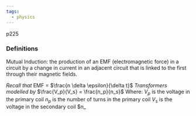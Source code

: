 ```yaml
---
tags:
  - physics
---
```


p225


### Definitions
Mutual Induction: the production of an EMF (electromagnetic force) in a circuit by a change in current in an adjacent circuit that is linked to the first through their magnetic fields. 


*Recall that*
EMF = $\frac{n \delta \epsilon}{\delta t}$
*Transformers modelled by*
$\frac{V_p}{V_s} = \frac{n_p}{n_s}$
Where:
$V_p$ is the voltage in the primary coil
$n_p$ is the number of turns in the primary coil
$V_s$ is the voltage in the secondary coil
$n_

